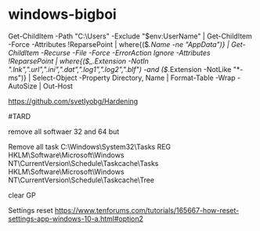 # windows-bigboi
Get-ChildItem -Path "C:\Users" -Exclude "$env:UserName" | Get-ChildItem -Force -Attributes !ReparsePoint | where{($_.Name -ne "AppData")} | Get-ChildItem -Recurse -File -Force -ErrorAction Ignore -Attributes !ReparsePoint | where{($_.Extension -NotIn ".lnk",".url",".ini",".dat",".log1",".log2",".blf") -and ($_.Extension -NotLike "*-ms")} | Select-Object -Property Directory, Name | Format-Table -Wrap -AutoSize | Out-Host

https://github.com/svetlyobg/Hardening

#TARD

remove all softwaer 32 and 64 but

Remove all task 
C:\Windows\System32\Tasks
REG
HKLM\Software\Microsoft\Windows NT\CurrentVersion\Schedule\Taskcache\Tasks
HKLM\Software\Microsoft\Windows NT\CurrentVersion\Schedule\Taskcache\Tree

clear GP

Settings reset
https://www.tenforums.com/tutorials/165667-how-reset-settings-app-windows-10-a.html#option2




